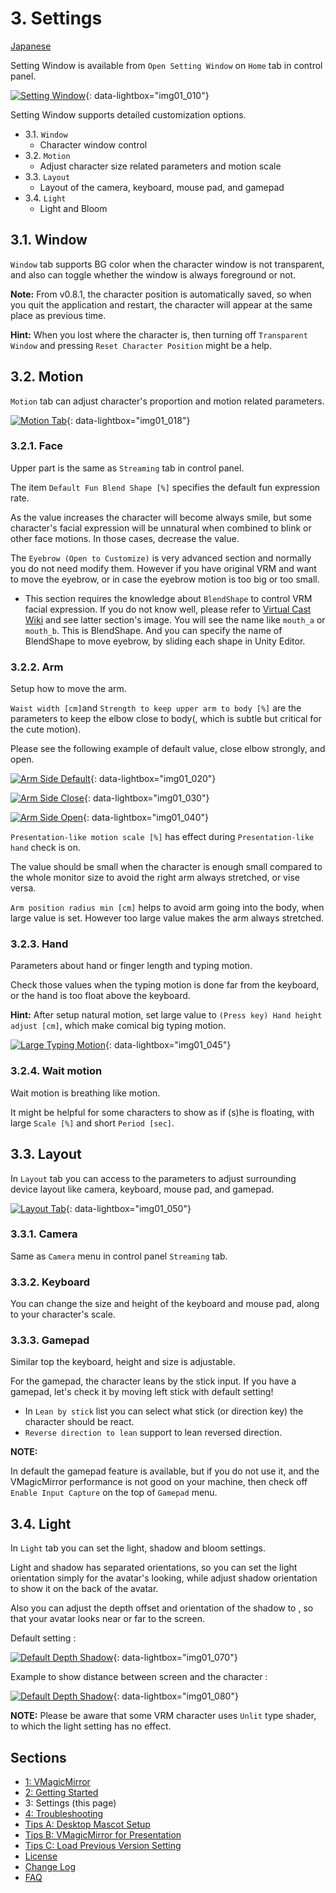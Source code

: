 
# 3. Settings

[Japanese](./about_settings.html)

Setting Window is available from `Open Setting Window` on `Home` tab in control panel.

[![Setting Window](./images/about_settings/img01_010_setting_window.png)](./images/about_settings/img01_010_setting_window.png){: data-lightbox="img01_010"}

Setting Window supports detailed customization options.

* 3.1. `Window`
    - Character window control
* 3.2. `Motion`
    - Adjust character size related parameters and motion scale
* 3.3. `Layout`
    - Layout of the camera, keyboard, mouse pad, and gamepad
* 3.4. `Light`
    - Light and Bloom
    

## 3.1. Window

`Window` tab supports BG color when the character window is not transparent, and also can toggle whether the window is always foreground or not.

**Note:** From v0.8.1, the character position is automatically saved, so when you quit the application and restart, the character will appear at the same place as previous time.

**Hint:** When you lost where the character is, then turning off `Transparent Window` and pressing `Reset Character Position` might be a help.

## 3.2. Motion

`Motion` tab can adjust character's proportion and motion related parameters.

[![Motion Tab](./images/about_settings/img01_018_motion_tab.png)](./images/about_settings/img01_018_motion_tab.png){: data-lightbox="img01_018"}

### 3.2.1. Face

Upper part is the same as `Streaming` tab in control panel.

The item `Default Fun Blend Shape [%]` specifies the default fun expression rate.

As the value increases the character will become always smile, but some character's facial expression will be unnatural when combined to blink or other face motions. In those cases, decrease the value.

The `Eyebrow (Open to Customize)` is very advanced section and normally you do not need modify them. However if you have original VRM and want to move the eyebrow, or in case the eyebrow motion is too big or too small. 

* This section requires the knowledge about `BlendShape` to control VRM facial expression. If you do not know well, please refer to [Virtual Cast Wiki](https://virtualcast.jp/wiki/doku.php?id=%E3%83%A2%E3%83%87%E3%83%AB%E4%BD%9C%E6%88%90:%E3%83%96%E3%83%AC%E3%83%B3%E3%83%89%E3%82%B7%E3%82%A7%E3%82%A4%E3%83%97%E8%A8%AD%E5%AE%9A) and see latter section's image. You will see the name like `mouth_a` or `mouth_b`. This is BlendShape. And you can specify the name of BlendShape to move eyebrow, by sliding each shape in Unity Editor.


### 3.2.2. Arm

Setup how to move the arm.

`Waist width [cm]`and `Strength to keep upper arm to body [%]` are the parameters to keep the elbow close to body(, which is subtle but critical for the cute motion).

Please see the following example of default value, close elbow strongly, and open.

[![Arm Side Default](./images/about_settings/img01_020_arm_side_default.png)](./images/about_settings/img01_020_arm_side_default.png){: data-lightbox="img01_020"}

[![Arm Side Close](./images/about_settings/img01_030_arm_side_close.png)](./images/about_settings/img01_030_arm_side_close.png){: data-lightbox="img01_030"}

[![Arm Side Open](./images/about_settings/img01_040_arm_side_open.png)](./images/about_settings/img01_040_arm_side_open.png){: data-lightbox="img01_040"}

`Presentation-like motion scale [%]` has effect during `Presentation-like hand` check is on.

The value should be small when the character is enough small compared to the whole monitor size to avoid the right arm always stretched, or vise versa.

`Arm position radius min [cm]` helps to avoid arm going into the body, when large value is set. However too large value makes the arm always stretched.

### 3.2.3. Hand

Parameters about hand or finger length and typing motion.

Check those values when the typing motion is done far from the keyboard, or the hand is too float above the keyboard.

**Hint:** After setup natural motion, set large value to `(Press key) Hand height adjust [cm]`, which make comical big typing motion.

[![Large Typing Motion](./images/about_settings/img01_045_large_type_motion.png)](./images/about_settings/img01_045_large_type_motion.png){: data-lightbox="img01_045"}


### 3.2.4. Wait motion

Wait motion is breathing like motion.

It might be helpful for some characters to show as if (s)he is floating, with large `Scale [%]` and short `Period [sec]`.


## 3.3. Layout

In `Layout` tab you can access to the parameters to adjust surrounding device layout like camera, keyboard, mouse pad, and gamepad.

[![Layout Tab](./images/about_settings/img01_050_layout_tab.png)](./images/about_settings/img01_050_layout_tab.png){: data-lightbox="img01_050"}

### 3.3.1. Camera

Same as `Camera` menu in control panel `Streaming` tab.

### 3.3.2. Keyboard

You can change the size and height of the keyboard and mouse pad, along to your character's scale.

### 3.3.3. Gamepad

Similar top the keyboard, height and size is adjustable.

For the gamepad, the character leans by the stick input. If you have a gamepad, let's check it by moving left stick with default setting!

* In `Lean by stick` list you can select what stick (or direction key) the character should be react.
* `Reverse direction to lean` support to lean reversed direction.

**NOTE:**

In default the gamepad feature is available, but if you do not use it, and the VMagicMirror performance is not good on your machine, then check off `Enable Input Capture` on the top of `Gamepad` menu.


## 3.4. Light

In `Light` tab you can set the light, shadow and bloom settings.

Light and shadow has separated orientations, so you can set the light orientation simply for the avatar's looking, while adjust shadow orientation to show it on the back of the avatar.

Also you can adjust the depth offset and orientation of the shadow to , so that your avatar looks near or far to the screen.

Default setting : 

[![Default Depth Shadow](./images/about_settings/img01_070_shadow_depth_default.png)](./images/about_settings/img01_070_shadow_depth_default.png){: data-lightbox="img01_070"}

Example to show distance between screen and the character : 

[![Default Depth Shadow](./images/about_settings/img01_080_shadow_depth_look_far.png)](./images/about_settings/img01_080_shadow_depth_look_far.png){: data-lightbox="img01_080"}

**NOTE:** Please be aware that some VRM character uses `Unlit` type shader, to which the light setting has no effect.


## Sections

* [1: VMagicMirror](./en_index.html)
* [2: Getting Started](./en_get_started.html)
* 3: Settings (this page)
* [4: Troubleshooting](./en_troubleshooting.html)
* [Tips A: Desktop Mascot Setup](./en_tips_desktop_mascot.html)
* [Tips B: VMagicMirror for Presentation](./en_tips_presentation.html)
* [Tips C: Load Previous Version Setting](./en_tips_load_prev_setting.html)
* [License](./en_about_license.html)
* [Change Log](./en_changelog.html)
* [FAQ](./en_frequently_asked_questions.html)
